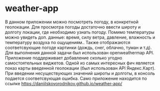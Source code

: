 # weather-app
В данном приложении можно посмотреть погоду, в конкретной геолокации. Для просмотра погоды достаточно ввести широту и долготу локации, где необходимо узнать погоду.
Помимо температуры можно увидеть доп. данные: время, силу ветра, давление, влажность и температуру воздуха по ощущениям.. Также отображаются соответсвующие погоде картинки (дождь, снег, облачно, туман и т.д). Для выполнения данной задачи был использован openweathermap API. Приложение поддерживает добавление сколько угодно самостоятельных виджетов. Одной из самых интересных фич является показ карты введенной геолокации (был использован API Яндекс.Карт). При введении несуществующих значений широты и долготы, в консоль подается соответсвующая ошибка. Само приложение находится по ссылке https://daniilskovorodnikov.github.io/weather-app/
